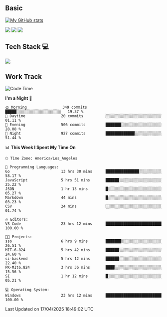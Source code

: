 ## Basic
 
[![My GitHub stats](https://github-readme-stats.vercel.app/api?username=Zzhihon&show_icons=true&theme=purple)](https://github.com/Zzhihon)
 
 [![](https://img.shields.io/badge/website-4493f8?style=for-the-badge&logo=About.me&logoColor=purple)](https://tatakal.com/)
 [![](https://img.shields.io/badge/RSS-4493f8?style=for-the-badge&logo=rss&logoColor=purple)](https://tatakal.com/feed/)
 [![](https://img.shields.io/badge/Email-4493f8?style=for-the-badge&logo=gmail&logoColor=purple)](mailto:bt1q@tatakal.com)

## Tech Stack 💻

<a href="https://skillicons.dev">
  <img src="https://skillicons.dev/icons?i=py,html,css,javascript,bash,java,vue,go,nodejs,cpp" />
</a>

</br>

## Work Track

<!--START_SECTION:waka-->
![Code Time](http://img.shields.io/badge/Code%20Time-211%20hrs%2037%20mins-blue)

**I'm a Night 🦉** 

```text
🌞 Morning                349 commits         █████░░░░░░░░░░░░░░░░░░░░   19.37 % 
🌆 Daytime                20 commits          ░░░░░░░░░░░░░░░░░░░░░░░░░   01.11 % 
🌃 Evening                506 commits         ███████░░░░░░░░░░░░░░░░░░   28.08 % 
🌙 Night                  927 commits         █████████████░░░░░░░░░░░░   51.44 % 
```


📊 **This Week I Spent My Time On** 

```text
🕑︎ Time Zone: America/Los_Angeles

💬 Programming Languages: 
Go                       13 hrs 30 mins      ███████████████░░░░░░░░░░   58.17 % 
JavaScript               5 hrs 51 mins       ██████░░░░░░░░░░░░░░░░░░░   25.22 % 
JSON                     1 hr 13 mins        █░░░░░░░░░░░░░░░░░░░░░░░░   05.27 % 
Markdown                 44 mins             █░░░░░░░░░░░░░░░░░░░░░░░░   03.23 % 
CSV                      24 mins             ░░░░░░░░░░░░░░░░░░░░░░░░░   01.74 % 

🔥 Editors: 
VS Code                  23 hrs 12 mins      █████████████████████████   100.00 % 

🐱‍💻 Projects: 
sso                      6 hrs 9 mins        ███████░░░░░░░░░░░░░░░░░░   26.51 % 
MIT-6.824                5 hrs 42 mins       ██████░░░░░░░░░░░░░░░░░░░   24.60 % 
si-backend               5 hrs 12 mins       ██████░░░░░░░░░░░░░░░░░░░   22.40 % 
PK-MIt6.824              3 hrs 36 mins       ████░░░░░░░░░░░░░░░░░░░░░   15.56 % 
SI                       1 hr 12 mins        █░░░░░░░░░░░░░░░░░░░░░░░░   05.21 % 

💻 Operating System: 
Windows                  23 hrs 12 mins      █████████████████████████   100.00 % 
```


 Last Updated on 17/04/2025 18:49:02 UTC
<!--END_SECTION:waka-->
